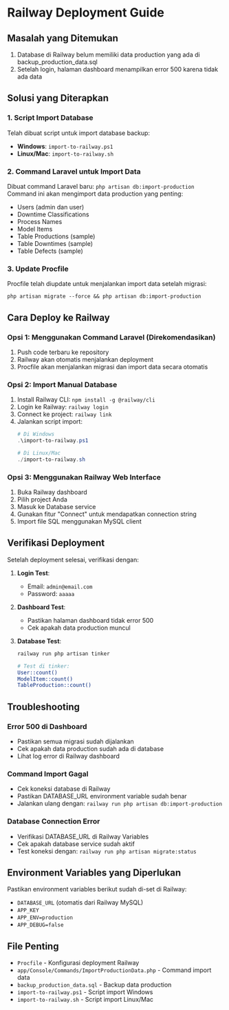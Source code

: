 # Railway Deployment Guide

## Masalah yang Ditemukan
1. Database di Railway belum memiliki data production yang ada di backup_production_data.sql
2. Setelah login, halaman dashboard menampilkan error 500 karena tidak ada data

## Solusi yang Diterapkan

### 1. Script Import Database
Telah dibuat script untuk import database backup:
- **Windows**: `import-to-railway.ps1`
- **Linux/Mac**: `import-to-railway.sh`

### 2. Command Laravel untuk Import Data
Dibuat command Laravel baru: `php artisan db:import-production`
Command ini akan mengimport data production yang penting:
- Users (admin dan user)
- Downtime Classifications 
- Process Names
- Model Items
- Table Productions (sample)
- Table Downtimes (sample)
- Table Defects (sample)

### 3. Update Procfile
Procfile telah diupdate untuk menjalankan import data setelah migrasi:
```
php artisan migrate --force && php artisan db:import-production
```

## Cara Deploy ke Railway

### Opsi 1: Menggunakan Command Laravel (Direkomendasikan)
1. Push code terbaru ke repository
2. Railway akan otomatis menjalankan deployment
3. Procfile akan menjalankan migrasi dan import data secara otomatis

### Opsi 2: Import Manual Database
1. Install Railway CLI: `npm install -g @railway/cli`
2. Login ke Railway: `railway login`
3. Connect ke project: `railway link`
4. Jalankan script import:
   ```powershell
   # Di Windows
   .\import-to-railway.ps1
   
   # Di Linux/Mac  
   ./import-to-railway.sh
   ```

### Opsi 3: Menggunakan Railway Web Interface
1. Buka Railway dashboard
2. Pilih project Anda
3. Masuk ke Database service
4. Gunakan fitur "Connect" untuk mendapatkan connection string
5. Import file SQL menggunakan MySQL client

## Verifikasi Deployment

Setelah deployment selesai, verifikasi dengan:

1. **Login Test**:
   - Email: `admin@email.com`
   - Password: `aaaaa`

2. **Dashboard Test**:
   - Pastikan halaman dashboard tidak error 500
   - Cek apakah data production muncul

3. **Database Test**:
   ```bash
   railway run php artisan tinker
   
   # Test di tinker:
   User::count()
   ModelItem::count()
   TableProduction::count()
   ```

## Troubleshooting

### Error 500 di Dashboard
- Pastikan semua migrasi sudah dijalankan
- Cek apakah data production sudah ada di database
- Lihat log error di Railway dashboard

### Command Import Gagal
- Cek koneksi database di Railway
- Pastikan DATABASE_URL environment variable sudah benar
- Jalankan ulang dengan: `railway run php artisan db:import-production`

### Database Connection Error
- Verifikasi DATABASE_URL di Railway Variables
- Cek apakah database service sudah aktif
- Test koneksi dengan: `railway run php artisan migrate:status`

## Environment Variables yang Diperlukan

Pastikan environment variables berikut sudah di-set di Railway:
- `DATABASE_URL` (otomatis dari Railway MySQL)
- `APP_KEY` 
- `APP_ENV=production`
- `APP_DEBUG=false`

## File Penting

- `Procfile` - Konfigurasi deployment Railway
- `app/Console/Commands/ImportProductionData.php` - Command import data
- `backup_production_data.sql` - Backup data production
- `import-to-railway.ps1` - Script import Windows
- `import-to-railway.sh` - Script import Linux/Mac
